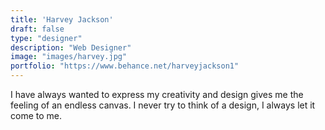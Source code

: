 ```yaml
---
title: 'Harvey Jackson'
draft: false
type: "designer"
description: "Web Designer"
image: "images/harvey.jpg"
portfolio: "https://www.behance.net/harveyjackson1"
---
```


I have always wanted to express my creativity and design gives me the feeling of an endless canvas. I never try to think of a design, I always let it come to me.
